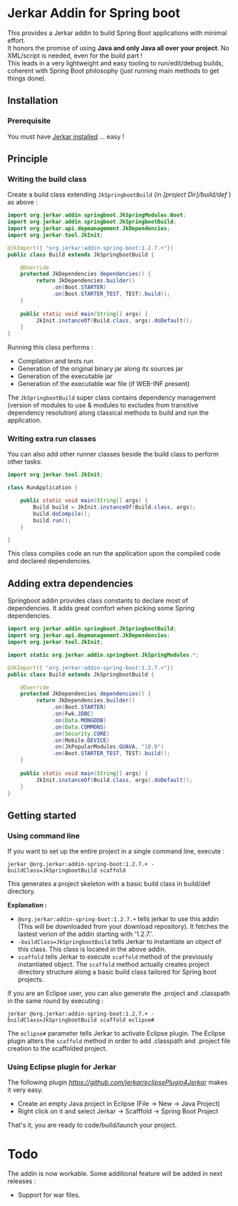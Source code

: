# Jerkar Addin for Spring boot

This provides a Jerkar addin to build Spring Boot applications with minimal effort. <br/>
It honors the promise of using **Java and only Java all over your project**. No XML/script is needed, even for the build part !<br/>
This leads in a very lightweight and easy tooling to run/edit/debug builds, coherent with Spring Boot philosophy (just running main methods to get things done).

## Installation

### Prerequisite

You must have [Jerkar installed](http://jerkar.github.io/documentation/latest/getting_started.html) ... easy !
 
## Principle

### Writing the build class

Create a build class extending `JkSpringbootBuild` (in _[project Dir]/build/def_ ) as above :

```java
import org.jerkar.addin.springboot.JkSpringModules.Boot;
import org.jerkar.addin.springboot.JkSpringbootBuild;
import org.jerkar.api.depmanagement.JkDependencies;
import org.jerkar.tool.JkInit;

@JkImport({ "org.jerkar:addin-spring-boot:1.2.7.+"})
public class Build extends JkSpringbootBuild {

    @Override
    protected JkDependencies dependencies() {
	     return JkDependencies.builder()
		      .on(Boot.STARTER)
		      .on(Boot.STARTER_TEST, TEST).build();
    }
    
    public static void main(String[] args) {
	     JkInit.instanceOf(Build.class, args).doDefault();
    }
}
```

Running this class performs :

* Compilation and tests run
* Generation of the original binary jar along its sources jar
* Generation of the executable jar
* Generation of the executable war file (if WEB-INF present)

The `JkSpringbootBuild` super class contains dependency management (version of modules to use & modules to excludes from transitive dependency resolution) along classical methods to build and run the application.

### Writing extra run classes

You can also add other runner classes beside the build class to perform other tasks: 

```java
import org.jerkar.tool.JkInit;

class RunApplication {

    public static void main(String[] args) {
        Build build = JkInit.instanceOf(Build.class, args);
        build.doCompile();
        build.run();
    }

}
```

This class compiles code an run the application upon the compiled code and declared dependencies.
 
## Adding extra dependencies
 
Springboot addin provides class constants to declare most of dependencies. 
It adds great comfort when picking some Spring dependencies.
 
 
```java
import org.jerkar.addin.springboot.JkSpringbootBuild;
import org.jerkar.api.depmanagement.JkDependencies;
import org.jerkar.tool.JkInit;

import static org.jerkar.addin.springboot.JkSpringModules.*;

@JkImport({ "org.jerkar:addin-spring-boot:1.2.7.+"})
public class Build extends JkSpringbootBuild {

    @Override
    protected JkDependencies dependencies() {
	     return JkDependencies.builder()
		      .on(Boot.STARTER)
		      .on(Fwk.JDBC)
		      .on(Data.MONGODB)
		      .on(Data.COMMONS)
		      .on(Security.CORE)
		      .on(Mobile.DEVICE)
		      .on(JkPopularModules.GUAVA, "18.0")
		      .on(Boot.STARTER_TEST, TEST).build();
    }
    
    public static void main(String[] args) {
	     JkInit.instanceOf(Build.class, args).doDefault();
    }
}
```

## Getting started

### Using command line

If you want to set up the entire project in a single command line, execute : 
```
jerkar @org.jerkar:addin-spring-boot:1.2.7.+ -buildClass=JkSpringbootBuild scaffold
``` 

This generates a project skeleton with a basic build class in build/def directory.

**Explanation :**

* `@org.jerkar:addin-spring-boot:1.2.7.+` tells jerkar to use this addin (This will be downloaded from your download repository). It fetches the lastest verion of the addin starting with '1.2.7.'.
* `-buildClass=JkSpringbootBuild` tells Jerkar to instantiate an object of this class. This class is located in the above addin.
* `scaffold` tells Jerkar to execute `scaffold` method of the previously instantiated object. The `scaffold` method actually creates project directory structure along a basic build class tailored for Spring boot projects. 

If you are an Eclipse user, you can also generate the .project and .classpath in the same round by executing : 
```
jerkar @org.jerkar:addin-spring-boot:1.2.7.+ -buildClass=JkSpringbootBuild scaffold eclipse#
``` 

The `eclipse#` parameter tells Jerkar to activate Eclipse plugin. The Eclipse plugin alters the `scaffold` method in order to add .classpath and .project file creation to the scaffolded project. 

### Using Eclipse plugin for Jerkar

The following plugin *https://github.com/jerkar/eclipsePlugin4Jerkar* makes it very easy.

* Create an empty Java project in Eclipse (File -> New -> Java Project)
* Right click on it and select Jerkar -> Scafffold -> Spring Boot Project

That's it, you are ready to code/build/launch your project.

# Todo

The addin is now workable. Some additional feature will be added in next releases :

* Support for war files. 

